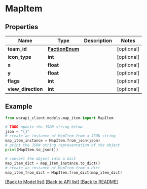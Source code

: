 # MapItem


## Properties

Name | Type | Description | Notes
------------ | ------------- | ------------- | -------------
**team_id** | [**FactionEnum**](FactionEnum.md) |  | [optional] 
**icon_type** | **int** |  | [optional] 
**x** | **float** |  | [optional] 
**y** | **float** |  | [optional] 
**flags** | **int** |  | [optional] 
**view_direction** | **int** |  | [optional] 

## Example

```python
from warapi_client.models.map_item import MapItem

# TODO update the JSON string below
json = "{}"
# create an instance of MapItem from a JSON string
map_item_instance = MapItem.from_json(json)
# print the JSON string representation of the object
print(MapItem.to_json())

# convert the object into a dict
map_item_dict = map_item_instance.to_dict()
# create an instance of MapItem from a dict
map_item_from_dict = MapItem.from_dict(map_item_dict)
```
[[Back to Model list]](../README.md#documentation-for-models) [[Back to API list]](../README.md#documentation-for-api-endpoints) [[Back to README]](../README.md)


